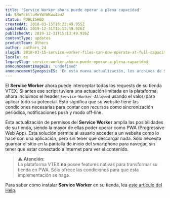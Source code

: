 ```yaml
---
title: 'Service Worker ahora puede operar a plena capacidad'
id: 5RuFcktluMeYWYWKww4au2
status: PUBLISHED
createdAt: 2018-03-15T18:22:49.955Z
updatedAt: 2019-12-31T15:13:49.926Z
publishedAt: 2019-12-31T15:13:49.926Z
contentType: updates
productTeam: Others
author: authors_24
slugEN: 2018-03-15-service-worker-files-can-now-operate-at-full-capacity
locale: es
legacySlug: service-worker-ahora-puede-operar-a-plena-capacidad
announcementImageID: 'undefined'
announcementSynopsisES: 'En esta nueva actualización, los archivos de Service Worker ahora pueden interceptar requests de toda su tienda.'
---
```


El __Service Worker__ ahora puede interceptar todas los requests de su tienda VTEX. Si antes ese script tuviera una actuación limitada en la plataforma, ahora incluimos el header `Service-Worker-Allowed` usando el valor` / `para aplicar todo su potencial. Esto significa que su website tiene las condiciones necesarias para contar con recursos como sincronización periódica, notificaciones push y modo off-line.

Esta actualización de permisos del __Service Worker__ amplía las posibilidades de su tienda, siendo la mayor de ellas poder operar como PWA (Progressive Web App). Esta solución permite al usuario acceder a un website como lo hace con una aplicación, pero sin tener que descargar nada. Sólo necesita guardar el sitio en la pantalla de inicio del smartphone para navegar, sin tener que estar conectado a Internet para ver el contenido.

> ⚠️ **Atención:**<br> La plataforma VTEX **no** posee features nativas para transformar su tienda en PWA. Sólo ofrece las condiciones para que esta implementación se haga.

Para saber cómo instalar __Service Worker__ en su tienda, lea [este artículo del Help](/es/tutorial/como-instalar-un-service-worker).
